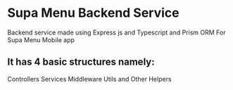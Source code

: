 # Supa Menu Backend Service

Backend service made using Express js and Typescript and Prism ORM For Supa Menu Mobile app 

## It has 4 basic structures namely:
Controllers
Services
Middleware
Utils and Other Helpers
